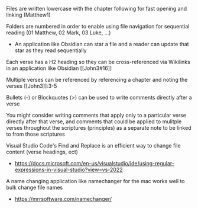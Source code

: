 Files are written lowercase with the chapter following for fast opening and linking (Matthew1)

Folders are numbered in order to enable using file navigation for sequential reading (01 Matthew, 02 Mark, 03 Luke, ...)
- An application like Obsidian can star a file and a reader can update that star as they read sequentially

Each verse has a H2 heading so they can be cross-referenced via Wikilinks in an application like Obsidian [[John3#16]]

Multiple verses can be referenced by referencing a chapter and noting the verses [[John3]]:3-5

Bullets (-) or Blockquotes (>) can be used to write comments directly after a verse

You might consider writing comments that apply only to a particular verse directly after that verse, and comments that could be applied to mulitple verses throughout the scriptures (principles) as a separate note to be linked to from those scriptures

Visual Studio Code's Find and Replace is an efficient way to change file content (verse headings, ect)
- https://docs.microsoft.com/en-us/visualstudio/ide/using-regular-expressions-in-visual-studio?view=vs-2022

A name changing application like namechanger for the mac works well to bulk change file names
- https://mrrsoftware.com/namechanger/
